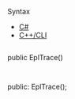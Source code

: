 Syntax

* [C#](#i-syntax-CS)
* [C++/CLI](#i-syntax-CPP2005)

```
```
public EplTrace()
```
```

```
```
public:
EplTrace();
```
```

